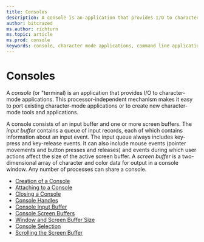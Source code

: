 ```yaml
---
title: Consoles
description: A console is an application that provides I/O to character-mode applications. This processor-independent mechanism makes it easy to port existing character-mode applications or to create new character-mode tools and applications.
author: bitcrazed
ms.author: richturn
ms.topic: article
ms.prod: console
keywords: console, character mode applications, command line applications, terminal applications, console api
---
```


# Consoles


A *console* (or "terminal) is an application that provides I/O to character-mode applications. This processor-independent mechanism makes it easy to port existing character-mode applications or to create new character-mode tools and applications.

A console consists of an input buffer and one or more screen buffers. The *input buffer* contains a queue of input records, each of which contains information about an input event. The input queue always includes key-press and key-release events. It can also include mouse events (pointer movements and button presses and releases) and events during which user actions affect the size of the active screen buffer. A *screen buffer* is a two-dimensional array of character and color data for output in a console window. Any number of processes can share a console.

-   [Creation of a Console](creation-of-a-console.md)
-   [Attaching to a Console](attaching-to-a-console.md)
-   [Closing a Console](closing-a-console.md)
-   [Console Handles](console-handles.md)
-   [Console Input Buffer](console-input-buffer.md)
-   [Console Screen Buffers](console-screen-buffers.md)
-   [Window and Screen Buffer Size](window-and-screen-buffer-size.md)
-   [Console Selection](console-selection.md)
-   [Scrolling the Screen Buffer](scrolling-the-screen-buffer.md)

 

 




